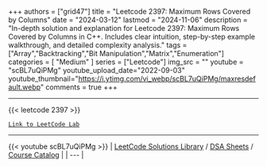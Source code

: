 
+++
authors = ["grid47"]
title = "Leetcode 2397: Maximum Rows Covered by Columns"
date = "2024-03-12"
lastmod = "2024-11-06"
description = "In-depth solution and explanation for Leetcode 2397: Maximum Rows Covered by Columns in C++. Includes clear intuition, step-by-step example walkthrough, and detailed complexity analysis."
tags = ["Array","Backtracking","Bit Manipulation","Matrix","Enumeration"]
categories = [
    "Medium"
]
series = ["Leetcode"]
img_src = ""
youtube = "scBL7uQiPMg"
youtube_upload_date="2022-09-03"
youtube_thumbnail="https://i.ytimg.com/vi_webp/scBL7uQiPMg/maxresdefault.webp"
comments = true
+++



---
{{< leetcode 2397 >}}

[`Link to LeetCode Lab`](https://leetcode.com/problems/maximum-rows-covered-by-columns/description/)

---
{{< youtube scBL7uQiPMg >}}
| [LeetCode Solutions Library](https://grid47.xyz/leetcode/) / [DSA Sheets](https://grid47.xyz/sheets/) / [Course Catalog](https://grid47.xyz/courses/) |
| --- |
